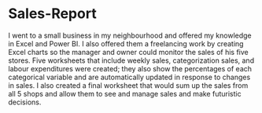 # Sales-Report
I went to a small business in my neighbourhood and offered my knowledge in Excel and Power BI. I also offered them a freelancing work by creating Excel charts so the manager and owner could monitor the sales of his five stores.
Five worksheets that include weekly sales, categorization sales, and labour expenditures were created; they also show the percentages of each categorical variable and are automatically updated in response to changes in sales. I also created a final worksheet that would sum up the sales from all 5 shops and allow them to see and manage sales and make futuristic decisions.
